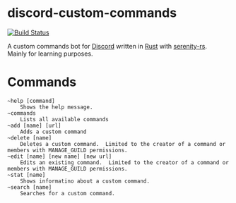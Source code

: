 # discord-custom-commands
[![Build Status](https://travis-ci.org/drklee3/discord-custom-commands.svg?branch=master)](https://travis-ci.org/drklee3/discord-custom-commands)

A custom commands bot for [Discord](https://discordapp.com/) written in [Rust](https://www.rust-lang.org/) with [serenity-rs](https://github.com/zeyla/serenity).  
Mainly for learning purposes.

# Commands
```
~help [command]
    Shows the help message.
~commands
    Lists all available commands
~add [name] [url]
    Adds a custom command
~delete [name]
    Deletes a custom command.  Limited to the creator of a command or members with MANAGE_GUILD permissions.
~edit [name] [new name] [new url]
    Edits an existing command.  Limited to the creator of a command or members with MANAGE_GUILD permissions.
~stat [name]
    Shows informatino about a custom command.
~search [name]
    Searches for a custom command.
```